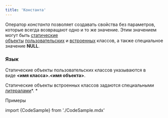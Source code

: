 ```yaml
---
title: 'Константа'
---
```


Оператор *константа* позволяет создавать свойства без параметров, которые всегда возвращают одно и то же значение. Этим значением могут быть [статические объекты](Static_objects.md) [пользовательских](User_classes.md) и [встроенных](Built-in_classes.md) классов, а также специальное значение **NULL**. 

### Язык

Статические объекты пользовательских классов указываются в виде **<имя класса\>.<имя объекта\>**.

Статические объекты встроенных классов задаются специальными [литералами](Literals.md)*. *

Примеры

import {CodeSample} from './CodeSample.mdx'

<CodeSample url="https://ru-documentation.lsfusion.org/sample?file=PropertySample&block=constant"/>

 
